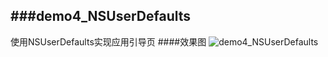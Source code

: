 ###demo4_NSUserDefaults
---
使用NSUserDefaults实现应用引导页
####效果图
![demo4_NSUserDefaults](https://github.com/debolee/demo4_NSUserDefaults--/blob/master/welcome.gif)
